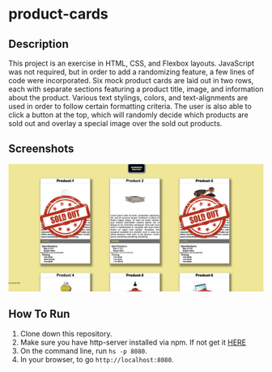 # product-cards

## Description
This project is an exercise in HTML, CSS, and Flexbox layouts.  JavaScript was not required, but in order to add a randomizing feature, a few lines of code were incorporated.  Six mock product cards are laid out in two rows, each with separate sections featuring a product title, image, and information about the product.  Various text stylings, colors, and text-alignments are used in order to follow certain formatting criteria.  The user is also able to click a button at the top, which will randomly decide which products are sold out and overlay a special image over the sold out products.

## Screenshots

![Product Cards](screenshots/productcards.png)

## How To Run
1. Clone down this repository.
2. Make sure you have http-server installed via npm.  If not get it [HERE](https://www.npmjs.com/package/http-server)
3. On the command line, run `hs -p 8080`.
4. In your browser, to go `http://localhost:8080`.